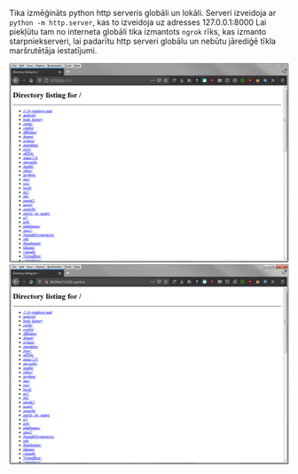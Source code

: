 Tika izmēģināts python http serveris globāli un lokāli.
Serveri izveidoja ar `python -m http.server`, kas to izveidoja uz adresses 127.0.0.1:8000
Lai piekļūtu tam no interneta globāli tika izmantots `ngrok` rīks, kas izmanto starpniekserveri, lai padarītu http serveri globālu un nebūtu jārediģē tīkla maršrutētāja iestatījumi.

![Lokālais tīkls](https://raw.githubusercontent.com/okass/RTR108/master/P14_web_service/local.png)
![Globālais tīkls](https://raw.githubusercontent.com/okass/RTR108/master/P14_web_service/global.png)